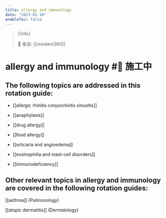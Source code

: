 ```yaml
---
title: allergy and immunology
date: "2023-01-18"
enableToc: false
---
```


> [!info]
>
> 🌱 來自: [[resident360]]

# allergy and immunology #🚧 施工中


## The following topics are addressed in this rotation guide:

* [[allergic rhinitis conjunctivitis sinusitis]]

* [[anaphylaxis]]

* [[drug allergy]]

* [[food allergy]]

* [[urticaria and angioedema]]

* [[eosinophilia and mast-cell disorders]]

* [[immunodeficiency]]


## Other relevant topics in allergy and immunology are covered in the following rotation guides:

[[asthma]] (Pulmonology)

[[atopic dermatitis]] (Dermatology)
